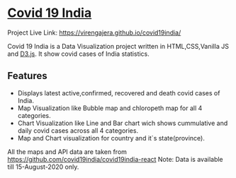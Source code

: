 # [Covid 19 India](https://virengajera.github.io/covid19india/)

Project Live Link: https://virengajera.github.io/covid19india/

Covid 19 India is a Data Visualization project written in HTML,CSS,Vanilla JS and [D3.js](https://d3js.org/). It show covid cases of India statistics.

## Features
- Displays latest active,confirmed, recovered and death covid cases of India.
- Map Visualization like Bubble map and chloropeth map for all 4 categories.
- Chart Visualization like Line and Bar chart wich shows cummulative and daily covid cases across all 4 categories.
- Map and Chart visualization for country and it`s state(province).


All the maps and API data are taken from https://github.com/covid19india/covid19india-react
Note: Data is available till 15-August-2020 only.

